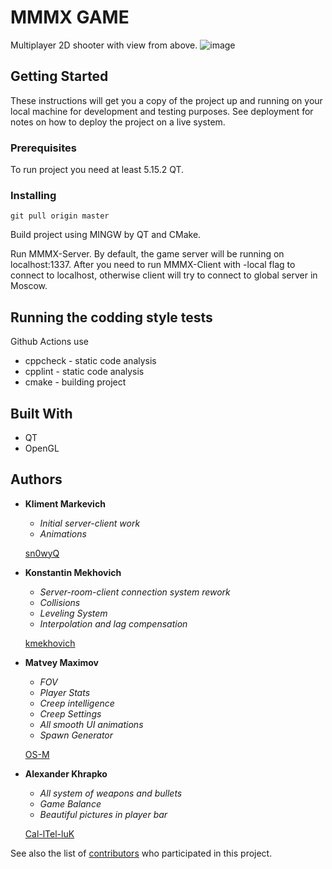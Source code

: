 # MMMX GAME

Multiplayer 2D shooter with view from above.
![image](https://user-images.githubusercontent.com/45922618/119276771-99327f00-bc24-11eb-864a-9105292ec3d2.png)

## Getting Started

These instructions will get you a copy of the project up and running on your local machine for development and testing purposes. See deployment for notes on how to deploy the project on a live system.

### Prerequisites

To run project you need at least 5.15.2 QT.

### Installing

```
git pull origin master
```

Build project using MINGW by QT and CMake.

Run MMMX-Server. By default, the game server will be running on localhost:1337.
After you need to run MMMX-Client with -local flag to connect to localhost, otherwise client will try to connect to global server in Moscow.

## Running the codding style tests

Github Actions use 
- cppcheck - static code analysis
- cpplint - static code analysis
- cmake - building project

## Built With

* QT
* OpenGL

## Authors

* **Kliment Markevich**
    - *Initial server-client work*
    - *Animations*

    [sn0wyQ](https://github.com/sn0wyQ)
* **Konstantin Mekhovich** 
    - *Server-room-client connection system rework*
    - *Collisions*
    - *Leveling System*
    - *Interpolation and lag compensation*
    
    [kmekhovich](https://github.com/kmekhovich)
* **Matvey Maximov** 
    - *FOV*
    - *Player Stats*
    - *Creep intelligence*
    - *Creep Settings*
    - *All smooth UI animations*
    - *Spawn Generator*

    [OS-M](https://github.com/OS-M)
* **Alexander Khrapko** 
    - *All system of weapons and bullets*
    - *Game Balance*
    - *Beautiful pictures in player bar*

    [Cal-lTel-luK](https://github.com/Cal-lTel-luK)

See also the list of [contributors](https://github.com/sn0wyQ/MMMX/contributors) who participated in this project.
